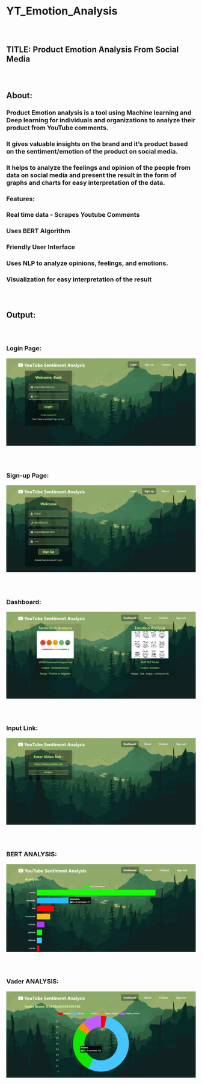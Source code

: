 # YT_Emotion_Analysis
### <br>
## TITLE: Product Emotion Analysis From Social Media
### <br>
## About:
### Product Emotion analysis is a tool using Machine learning and Deep learning for individuals and organizations to analyze their product from YouTube comments.
### It gives valuable insights on the brand and it’s product based on the sentiment/emotion of the product on social media.
### It helps to analyze the feelings and opinion of the people from data on social media and present the result in the form of graphs and charts for easy interpretation of the data.

### Features:
### Real time data - Scrapes Youtube Comments
### Uses **BERT** Algorithm
### Friendly User Interface
### Uses NLP to analyze opinions, feelings, and emotions.
### Visualization for easy interpretation of the result
### <br>

## Output:
<!--### Scraping Youtube comments:
![Alt text](/static/YT%20Emotion%20Analysis/Screenshot%202023-01-29%20171739.png) -->
### <br>
### Login Page:
![Alt text](/static/YT%20Emotion%20Analysis/Screenshot%202023-01-26%20183543.png)
### <br>
### Sign-up Page:
![Alt text](/static/YT%20Emotion%20Analysis/Screenshot%202023-01-26%20183708.png)
### <br>
### Dashboard:
![Alt text](/static/YT%20Emotion%20Analysis/Screenshot%202023-01-26%20183738.png)
### <br>
### Input Link:
![Alt text](/static/YT%20Emotion%20Analysis/Screenshot%202023-01-29%20162115.png)
### <br>
### BERT ANALYSIS:
![Alt text](/static/YT%20Emotion%20Analysis/Screenshot%202023-01-29%20162624.png)
### <br>
### Vader ANALYSIS:
![Alt text](/static/YT%20Emotion%20Analysis/Screenshot%202023-01-29%20163944.png)
